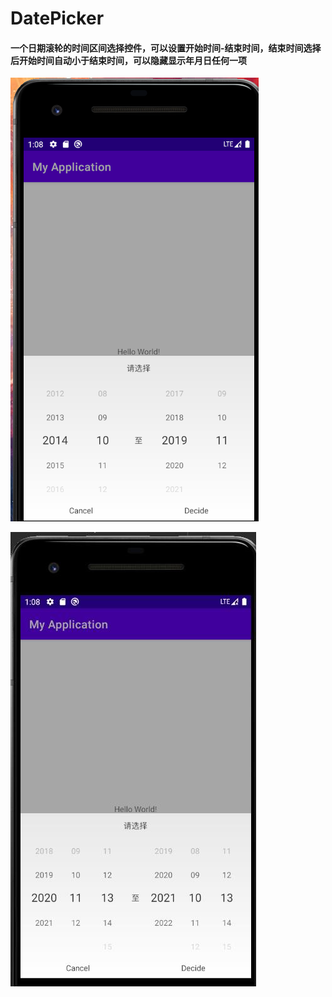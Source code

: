 # DatePicker
#### 一个日期滚轮的时间区间选择控件，可以设置开始时间-结束时间，结束时间选择后开始时间自动小于结束时间，可以隐藏显示年月日任何一项

![avatar](./image/1.PNG)

![avatar](./image/2.jpg)
